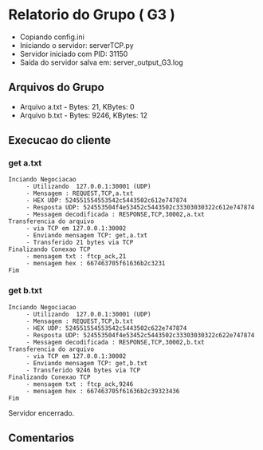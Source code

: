 # Relatorio do Grupo ( G3 )

 - Copiando config.ini
- Iniciando o servidor: serverTCP.py
 - Servidor iniciado com PID: 31150
 - Saída do servidor salva em: server_output_G3.log

## Arquivos do Grupo

- Arquivo a.txt - Bytes: 21, KBytes: 0
- Arquivo b.txt - Bytes: 9246, KBytes: 12

## Execucao do cliente

### get a.txt
```
Inciando Negociacao
	 - Utilizando  127.0.0.1:30001 (UDP)
	 - Mensagem : REQUEST,TCP,a.txt
	 - HEX UDP: 524551554553542c5443502c612e747874
	 - Resposta UDP: 524553504f4e53452c5443502c33303030322c612e747874
	 - Messagem decodificada : RESPONSE,TCP,30002,a.txt
Transferencia do arquivo
	 - via TCP em 127.0.0.1:30002
	 - Enviando mensagem TCP: get,a.txt
	 - Transferido 21 bytes via TCP
Finalizando Conexao TCP
	 - mensagem txt : ftcp_ack,21
	 - mensagem hex : 667463705f61636b2c3231
Fim
```
### get b.txt
```
Inciando Negociacao
	 - Utilizando  127.0.0.1:30001 (UDP)
	 - Mensagem : REQUEST,TCP,b.txt
	 - HEX UDP: 524551554553542c5443502c622e747874
	 - Resposta UDP: 524553504f4e53452c5443502c33303030322c622e747874
	 - Messagem decodificada : RESPONSE,TCP,30002,b.txt
Transferencia do arquivo
	 - via TCP em 127.0.0.1:30002
	 - Enviando mensagem TCP: get,b.txt
	 - Transferido 9246 bytes via TCP
Finalizando Conexao TCP
	 - mensagem txt : ftcp_ack,9246
	 - mensagem hex : 667463705f61636b2c39323436
Fim
```
Servidor encerrado.

## Comentarios
